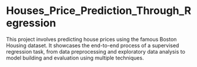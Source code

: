 # Houses_Price_Prediction_Through_Regression
This project involves predicting house prices using the famous Boston Housing dataset. It showcases the end-to-end process of a supervised regression task, from data preprocessing and exploratory data analysis to model building and evaluation using multiple techniques.

